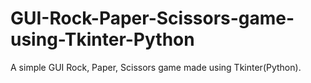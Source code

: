 # GUI-Rock-Paper-Scissors-game-using-Tkinter-Python
A simple GUI Rock, Paper, Scissors game made using Tkinter(Python).
